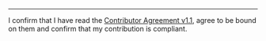 

______________________________________
I confirm that I have read the [Contributor Agreement v1.1](https://github.com/tegonal/github-commons/blob/v3.2.0/.github/Contributor%20Agreement.txt), agree to be bound on them and confirm that my contribution is compliant.
